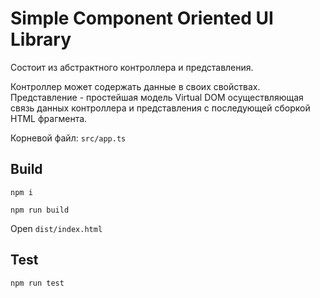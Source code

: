 # Simple Component Oriented UI Library

Состоит из абстрактного контроллера и представления.

Контроллер может содержать данные в своих свойствах.
Представление - простейшая модель Virtual DOM осуществляющая связь данных контроллера и представления с последующей сборкой HTML фрагмента.

Корневой файл:
`src/app.ts` 

## Build
`npm i`

`npm run build`

Open `dist/index.html` 

## Test
`npm run test`